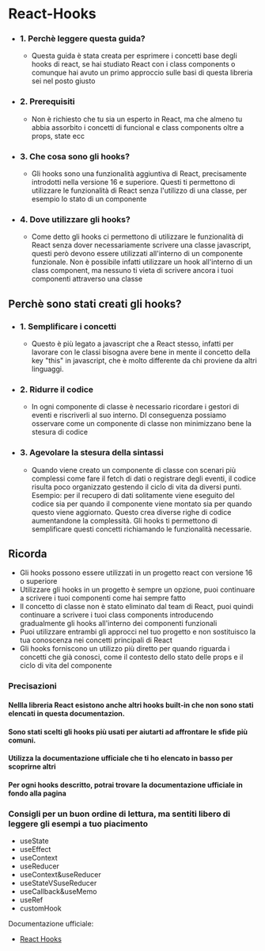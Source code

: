 # React-Hooks

<ul>
    <li><h3> 1. Perchè leggere questa guida? </h3></li>
    <ul>
        <li>
            Questa guida è stata creata per esprimere i concetti base degli hooks di react, se hai studiato React con i class components o comunque hai avuto un primo approccio sulle basi di questa libreria sei nel posto giusto
        </li>
     </ul>
    <li><h3> 2. Prerequisiti </h3></li>
    <ul>
        <li>
          Non è richiesto che tu sia un esperto in React, ma che almeno tu abbia assorbito i concetti di funcional e class components oltre a props, state ecc
        </li>
     </ul>
    <li><h3> 3. Che cosa sono gli hooks? </h3></li>
    <ul>
        <li>
          Gli hooks sono una funzionalità aggiuntiva di React, precisamente introdotti nella versione 16 e superiore. Questi ti permettono di utilizzare le funzionalità di React senza l'utilizzo di una classe, per esempio lo stato di           un componente 
        </li>
     </ul>
    <li><h3> 4. Dove utilizzare gli hooks? </h3></li>
    <ul>
        <li>
          Come detto gli hooks ci permettono di utilizzare le funzionalità di React senza dover necessariamente scrivere una classe javascript, questi però devono essere utilizzati all'interno di un componente funzionale.
          Non è possibile infatti utilizzare un hook all'interno di un class component, ma nessuno ti vieta di scrivere ancora i tuoi componenti attraverso una classe 
        </li>
     </ul>
</ul>

## Perchè sono stati creati gli hooks?
<ul>
    <li><h3> 1. Semplificare i concetti </h3></li>
    <ul>
        <li>
            Questo è più legato a javascript che a React stesso, infatti per lavorare con le classi bisogna avere bene in mente il concetto della key "this" in javascript, che è molto differente da chi proviene da altri linguaggi.
        </li>
     </ul>
    <li><h3> 2. Ridurre il codice </h3></li>
    <ul>
        <li>
            In ogni componente di classe è necessario ricordare i gestori di eventi e riscriverli al suo interno. DI conseguenza possiamo osservare come un componente di classe non minimizzano bene la stesura di codice  
        </li>
     </ul>
    <li><h3> 3. Agevolare la stesura della sintassi </h3></li>
    <ul>
        <li>
            Quando viene creato un componente di classe con scenari più complessi come fare il fetch di dati o registrare degli eventi, il codice risulta poco organizzato gestendo il ciclo di vita da diversi punti. 
            Esempio: per il recupero di dati solitamente viene eseguito del codice sia per quando il componente viene montato sia per quando questo viene aggiornato. Questo crea diverse righe di codice aumentandone la complessità.
            Gli hooks ti permettono di semplificare questi concetti richiamando le funzionalità necessarie.
        </li>
     </ul>
</ul>

## Ricorda 
<ul>
    <li> Gli hooks possono essere utilizzati in un progetto react con versione 16 o superiore </li>
    <li> Utilizzare gli hooks in un progetto è sempre un opzione, puoi continuare a scrivere i tuoi componenti come hai sempre fatto </li>
    <li> Il concetto di classe non è stato eliminato dal team di React, puoi quindi continuare a scrivere i tuoi class components introducendo gradualmente gli hooks all'interno dei componenti funzionali</li>
    <li> Puoi utilizzare entrambi gli approcci nel tuo progetto e non sostituisco la tua conoscenza nei concetti principali di React</li>
    <li> Gli hooks forniscono un utilizzo più diretto per quando riguarda i concetti che già conosci, come il contesto dello stato delle props e il ciclo di vita del componente </li>
 </ul>

### Precisazioni
#### Nellla libreria React esistono anche altri hooks built-in che non sono stati elencati in questa documentazion.
#### Sono stati scelti gli hooks più usati per aiutarti ad affrontare le sfide più comuni.
#### Utilizza la documentazione ufficiale che ti ho elencato in basso per scoprirne altri
#### Per ogni hooks descritto, potrai trovare la documentazione ufficiale in fondo alla pagina

### Consigli per un buon ordine di lettura, ma sentiti libero di leggere gli esempi a tuo piacimento
<ul>
    <li>useState</li>
    <li>useEffect</li>
    <li>useContext</li>
    <li>useReducer</li>
    <li>useContext&useReducer</li>
    <li>useStateVSuseReducer</li>
    <li>useCallback&useMemo</li>
    <li>useRef</li>
    <li>customHook</li>
</ul>


Documentazione ufficiale:
- [React Hooks](https://react.dev/reference/react/hooks)


